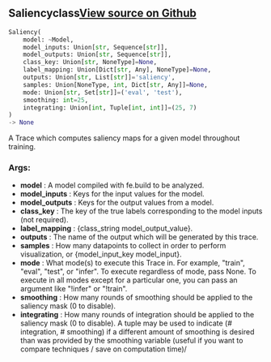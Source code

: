 ## Saliency<span class="tag">class</span><a class="sourcelink" href=https://github.com/fastestimator/fastestimator/blob/r1.1/fastestimator/trace/xai/saliency.py/#L37-L169>View source on Github</a>
```python
Saliency(
	model: ~Model,
	model_inputs: Union[str, Sequence[str]],
	model_outputs: Union[str, Sequence[str]],
	class_key: Union[str, NoneType]=None,
	label_mapping: Union[Dict[str, Any], NoneType]=None,
	outputs: Union[str, List[str]]='saliency',
	samples: Union[NoneType, int, Dict[str, Any]]=None,
	mode: Union[str, Set[str]]=('eval', 'test'),
	smoothing: int=25,
	integrating: Union[int, Tuple[int, int]]=(25, 7)
)
-> None
```
A Trace which computes saliency maps for a given model throughout training.


<h3>Args:</h3>

* **model** :  A model compiled with fe.build to be analyzed.
* **model_inputs** :  Keys for the input values for the model.
* **model_outputs** :  Keys for the output values from a model.
* **class_key** :  The key of the true labels corresponding to the model inputs (not required).
* **label_mapping** :  {class_string model_output_value}.
* **outputs** :  The name of the output which will be generated by this trace.
* **samples** :  How many datapoints to collect in order to perform visualization, or {model_input_key model_input}.
* **mode** :  What mode(s) to execute this Trace in. For example, "train", "eval", "test", or "infer". To execute        regardless of mode, pass None. To execute in all modes except for a particular one, you can pass an argument        like "!infer" or "!train".
* **smoothing** :  How many rounds of smoothing should be applied to the saliency mask (0 to disable).
* **integrating** :  How many rounds of integration should be applied to the saliency mask (0 to disable). A tuple may        be used to indicate (# integration, # smoothing) if a different amount of smoothing is desired than was        provided by the smoothing variable (useful if you want to compare techniques / save on computation time)/



